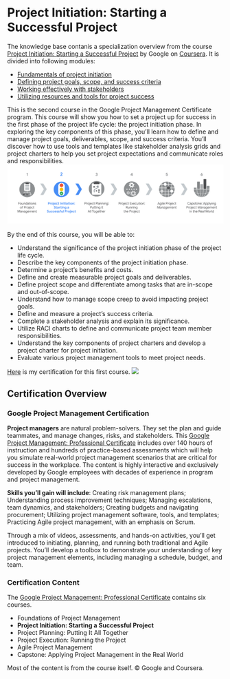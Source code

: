 # Project Initiation: Starting a Successful Project
The knowledge base contanis a specialization overview from the course [Project Initiation: Starting a Successful Project](https://www.coursera.org/learn/project-initiation-google?specialization=google-project-management) by Google on [Coursera](https://www.coursera.org/). It is divided into following modules:
- [Fundamentals of project initiation](./Fundamentals%20of%20project%20initiation.md)
- [Defining project goals, scope, and success criteria](./Defining%20project%20goals,%20scope,%20and%20success%20criteria.md)
- [Working effectively with stakeholders]()
- [Utilizing resources and tools for project success]()

This is the second course in the Google Project Management Certificate program. This course will show you how to set a project up for success in the first phase of the project life cycle: the project initiation phase. In exploring the key components of this phase, you’ll learn how to define and manage project goals, deliverables, scope, and success criteria. You’ll discover how to use tools and templates like stakeholder analysis grids and project charters to help you set project expectations and communicate roles and responsibilities.
![](imgs/info1.png)

By the end of this course, you will be able to: 
- Understand the significance of the project initiation phase of the project life cycle. 
- Describe the key components of the project initiation phase. 
- Determine a project’s benefits and costs.
- Define and create measurable project goals and deliverables. 
- Define project scope and differentiate among tasks that are in-scope and out-of-scope. 
- Understand how to manage scope creep to avoid impacting project goals.
- Define and measure a project’s success criteria. 
- Complete a stakeholder analysis and explain its significance.
- Utilize RACI charts to define and communicate project team member responsibilities.
- Understand the key components of project charters and develop a project charter for project initiation.
- Evaluate various project management tools to meet project needs.


[Here](https://www.coursera.org/account/accomplishments/verify/WEL8AUCN7ABG) is my certification for this first course.
![](imgs/course1.JPG)


## Certification Overview
###  Google Project Management Certification
**Project managers** are natural problem-solvers. They set the plan and guide teammates, and manage changes, risks, and stakeholders. This [Google Project Management: Professional Certificate](https://www.coursera.org/professional-certificates/google-project-management) includes over 140 hours of instruction and hundreds of practice-based assessments which will help you simulate real-world project management scenarios that are critical for success in the workplace. The content is highly interactive and exclusively developed by Google employees with decades of experience in program and project management.

**Skills you’ll gain will include**: Creating risk management plans; Understanding process improvement techniques; Managing escalations, team dynamics, and stakeholders; Creating budgets and navigating procurement; Utilizing  project management software, tools, and templates; Practicing Agile project management, with an emphasis on Scrum.

Through a mix of videos, assessments, and hands-on activities, you’ll get introduced to initiating, planning, and running both traditional and Agile projects. You’ll develop a toolbox to demonstrate your understanding of key project management elements, including managing a schedule, budget, and team.


### Certification Content

The [Google Project Management: Professional Certificate](https://www.coursera.org/professional-certificates/google-project-management) contains six courses.

- Foundations of Project Management
- **Project Initiation: Starting a Successful Project**
- Project Planning: Putting It All Together
- Project Execution: Running the Project
- Agile Project Management
- Capstone: Applying Project Management in the Real World

Most of the content is from the course itself. © Google and Coursera.